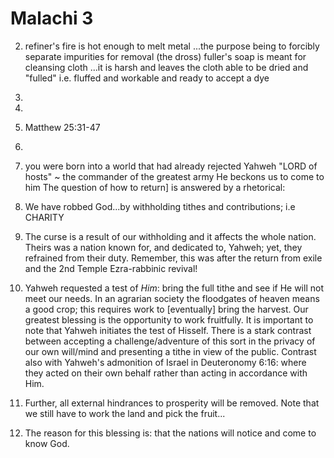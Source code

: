 # Malachi 3


2) refiner's fire is hot enough to melt metal
...the purpose being to forcibly separate impurities for removal (the dross)
fuller's soap is meant for cleansing cloth
...it is harsh and leaves the cloth able to be dried and "fulled" i.e. fluffed and workable and ready to accept a dye 



3)

4)

5) Matthew 25:31-47

6)


7) you were born into a world that had already rejected Yahweh
"LORD of hosts" ~ the commander of the greatest army 
  He beckons us to come to him
 The question of how to return] is answered by a rhetorical:

8) We have robbed God...by withholding tithes and contributions; i.e CHARITY

9) The curse is a result of our withholding and it affects the whole nation.
Theirs was a nation known for, and dedicated to, Yahweh; yet, they refrained from their duty.
Remember, this was after the return from exile and the 2nd Temple Ezra-rabbinic revival!

10) Yahweh requested a test of _Him_: bring the full tithe and see if He will not meet our needs.
  In an agrarian society the floodgates of heaven means a good crop; this requires work to [eventually] bring the harvest.
  Our greatest blessing is the opportunity to work fruitfully.
  It is important to note that Yahweh initiates the test of Hisself.
  There is a stark contrast between accepting a challenge/adventure of this sort in the privacy of our own will/mind and presenting a tithe in view of the public.
  Contrast also with Yahweh's admonition of Israel in Deuteronomy 6:16: where they acted on their own behalf rather than acting in accordance with Him.


12) Further, all external hindrances to prosperity will be removed.  Note that we still have to work the land and pick the fruit...

13) The reason for this blessing is: that the nations will notice and come to know God.
